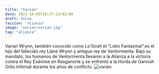```yaml
---
title: "Varian"
date: 2021-10-05T10:27:21+02:00
draft: false
faccion: "alianza"
image: "varian/varian.jpg"
tag: "alianza"
---
```


Varian Wrynn, también conocido como Lo'Gosh el "Lobo Fantasmal",es el hijo del fallecido rey Llane Wrynn y antiguo rey de Ventormenta. Bajo su mandato, los humanos de Ventormenta llevaron a la Alianza a la victoria contra el Rey Exánime en Rasganorte y se enfrentó a la Horda de Garrosh Grito Infernal durante los años de conflicto.
![varian](varian.jpg)